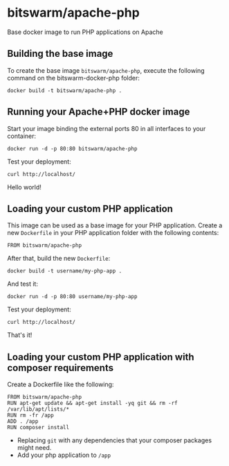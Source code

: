 bitswarm/apache-php
================

Base docker image to run PHP applications on Apache


Building the base image
-----------------------

To create the base image `bitswarm/apache-php`, execute the following command on the bitswarm-docker-php folder:

    docker build -t bitswarm/apache-php .


Running your Apache+PHP docker image
------------------------------------

Start your image binding the external ports 80 in all interfaces to your container:

    docker run -d -p 80:80 bitswarm/apache-php

Test your deployment:

    curl http://localhost/

Hello world!


Loading your custom PHP application
-----------------------------------

This image can be used as a base image for your PHP application. Create a new `Dockerfile` in your 
PHP application folder with the following contents:

    FROM bitswarm/apache-php

After that, build the new `Dockerfile`:

    docker build -t username/my-php-app .

And test it:

    docker run -d -p 80:80 username/my-php-app

Test your deployment:

    curl http://localhost/

That's it!


Loading your custom PHP application with composer requirements
--------------------------------------------------------------

Create a Dockerfile like the following:

    FROM bitswarm/apache-php
    RUN apt-get update && apt-get install -yq git && rm -rf /var/lib/apt/lists/*
    RUN rm -fr /app
    ADD . /app
    RUN composer install

- Replacing `git` with any dependencies that your composer packages might need.
- Add your php application to `/app`

